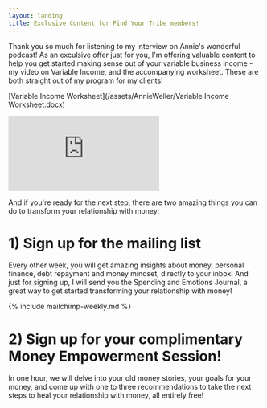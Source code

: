 ```yaml
---
layout: landing
title: Exclusive Content for Find Your Tribe members!
---
```


Thank you so much for listening to my interview on Annie's wonderful podcast! As an exculsive offer just for you, I'm offering valuable content to help you get started making sense out of your variable business income - my video on Variable Income, and the accompanying worksheet. These are both straight out of my program for my clients!

[Variable Income Worksheet](/assets/AnnieWeller/Variable Income Worksheet.docx)

<div class="video-container"><iframe src="https://www.youtube.com/embed/ddilMFFQffI" frameborder="0" allow="accelerometer; autoplay; encrypted-media; gyroscope; picture-in-picture" allowfullscreen></iframe></div>

And if you're ready for the next step, there are two amazing things you can do to transform your relationship with money:

# 1) Sign up for the mailing list
Every other week, you will get amazing insights about money, personal finance, debt repayment and money mindset, directly to your inbox! And just for signing up, I will send you the Spending and Emotions Journal, a great way to get started transforming your relationship with money!

<!-- Begin MailChimp Signup Form -->
  {% include mailchimp-weekly.md %}
<!--End mc_embed_signup-->


# 2) Sign up for your **complimentary** Money Empowerment Session!
In one hour, we will delve into your old money stories, your goals for your money, and come up with one to three recommendations to take the next steps to heal your relationship with money, all entirely free!

<!-- Calendly inline widget begin -->
<div class="calendly-inline-widget" data-url="https://calendly.com/ceciliacase/initialconsult" style="min-width:320px;height:3000px"></div>
<script type="text/javascript" src="https://assets.calendly.com/assets/external/widget.js"></script>
<!-- Calendly inline widget end -->
